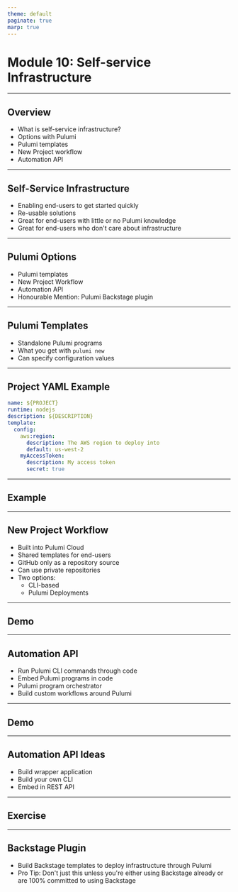 ```yaml
---
theme: default
paginate: true
marp: true
---
```


# **Module 10: Self-service Infrastructure**

---

## Overview

* What is self-service infrastructure?
* Options with Pulumi
* Pulumi templates
* New Project workflow
* Automation API

---

## Self-Service Infrastructure

* Enabling end-users to get started quickly
* Re-usable solutions
* Great for end-users with little or no Pulumi knowledge
* Great for end-users who don't care about infrastructure

---

## Pulumi Options

* Pulumi templates
* New Project Workflow
* Automation API
* Honourable Mention: Pulumi Backstage plugin

---

## Pulumi Templates

* Standalone Pulumi programs
* What you get with `pulumi new`
* Can specify configuration values

---

## Project YAML Example

```yaml
name: ${PROJECT}
runtime: nodejs
description: ${DESCRIPTION}
template:
  config:
    aws:region:
      description: The AWS region to deploy into
      default: us-west-2
    myAccessToken:
      description: My access token
      secret: true
```

<!--
The above template will produce a project containing:

- A modified Pulumi.yaml file
- New Pulumi.{stackname}.yaml file
- Copy of all the other files co-located with the Pulumi.yaml file
- ${PROJECT} and ${DESCRIPTION} are replaced 
-->

---

## Example

<!-- example 01 -->

---

## New Project Workflow

* Built into Pulumi Cloud
* Shared templates for end-users
* GitHub only as a repository source
* Can use private repositories
* Two options:
  * CLI-based
  * Pulumi Deployments

---

## Demo

---

## Automation API

* Run Pulumi CLI commands through code
* Embed Pulumi programs in code
* Pulumi program orchestrator
* Build custom workflows around Pulumi

---

## Demo

<!-- standalone application with local program and inline program -->

---

## Automation API Ideas

* Build wrapper application
* Build your own CLI
* Embed in REST API

---

## Exercise

<!-- 
automation api: standalone app and rest api 
Rest api should deploy function url with input passed as environment variable to be read into lambda function
-->

---

## Backstage Plugin

* Build Backstage templates to deploy infrastructure through Pulumi
* Pro Tip: Don't just this unless you're either using Backstage already or are 100% committed to using Backstage

<!-- it's a pain to run -->